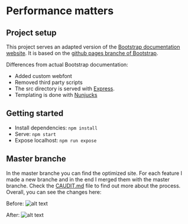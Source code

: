 # Performance matters

## Project setup

This project serves an adapted version of the [Bootstrap documentation website](http://getbootstrap.com/). It is based on the [github pages branche of Bootstrap](https://github.com/twbs/bootstrap/tree/gh-pages).

Differences from actual Bootstrap documentation:

- Added custom webfont
- Removed third party scripts
- The src directory is served with [Express](https://expressjs.com/).
- Templating is done with [Nunjucks](https://mozilla.github.io/nunjucks/)

## Getting started

- Install dependencies: `npm install`
- Serve: `npm start`
- Expose localhost: `npm run expose`

## Master branche
In the master branche you can find the optimized site. For each feature I made a new branche and in the end I merged them with the master branche. Check the [CAUDIT.md](https://github.com/s44s/performance-matters/blob/master/AUDIT.md) file to find out more about the process. Overall, you can see the changes here:

Before:
![alt text](https://github.com/s44s/performance-matters/blob/master/src/images/overallbefore.png "Screen")

After:
![alt text](https://github.com/s44s/performance-matters/blob/master/src/images/overall-after.png "Screen")
